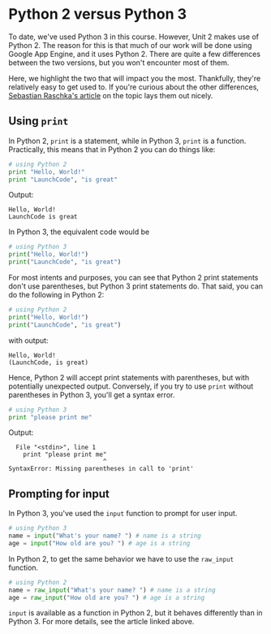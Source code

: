 # Python 2 versus Python 3

To date, we've used Python 3 in this course. However, Unit 2 makes use of Python 2. The reason for this is that much of our work will be done using Google App Engine, and it uses Python 2. There are quite a few differences between the two versions, but you won't encounter most of them.

Here, we highlight the two that will impact you the most. Thankfully, they're relatively easy to get used to. If you're curious about the other differences, [Sebastian Raschka's article](http://sebastianraschka.com/Articles/2014_python_2_3_key_diff.html) on the topic lays them out nicely.

## Using `print`

In Python 2, `print` is a statement, while in Python 3, `print` is a function. Practically, this means that in Python 2 you can do things like:

```python
# using Python 2
print "Hello, World!"
print "LaunchCode", "is great"
```
Output:
```
Hello, World!
LaunchCode is great
```
In Python 3, the equivalent code would be
```python
# using Python 3
print("Hello, World!")
print("LaunchCode", "is great")
```
For most intents and purposes, you can see that Python 2 print statements don't use parentheses, but Python 3 print statements do. That said, you can do the following in Python 2:
```python
# using Python 2
print("Hello, World!")
print("LaunchCode", "is great")
```
with output:
```
Hello, World!
(LaunchCode, is great)
```
Hence, Python 2 will accept print statements with parentheses, but with potentially unexpected output. Conversely, if you try to use `print` without parentheses in Python 3, you'll get a syntax error.

```python
# using Python 3
print "please print me"
```
Output:
```
  File "<stdin>", line 1
    print "please print me"
                          ^
SyntaxError: Missing parentheses in call to 'print'
```

## Prompting for input

In Python 3, you've used the `input` function to prompt for user input.

```python
# using Python 3
name = input("What's your name? ") # name is a string
age = input("How old are you? ") # age is a string
```

In Python 2, to get the same behavior we have to use the `raw_input` function.

```python
# using Python 2
name = raw_input("What's your name? ") # name is a string
age = raw_input("How old are you? ") # age is a string
```

`input` is available as a function in Python 2, but it behaves differently than in Python 3. For more details, see the article linked above.
